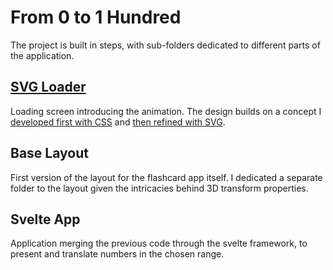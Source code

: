 # From 0 to 1 Hundred

The project is built in steps, with sub-folders dedicated to different parts of the application.

## [SVG Loader](https://codepen.io/borntofrappe/full/RwbBywm)

Loading screen introducing the animation. The design builds on a concept I [developed first with CSS](https://codepen.io/borntofrappe/pen/yxExMw) and [then refined with SVG](https://codepen.io/borntofrappe/pen/dybJxMv).

## Base Layout

First version of the layout for the flashcard app itself. I dedicated a separate folder to the layout given the intricacies behind 3D transform properties.

## Svelte App

Application merging the previous code through the svelte framework, to present and translate numbers in the chosen range.